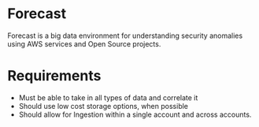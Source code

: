 Forecast
========

Forecast is a big data environment for understanding security anomalies using AWS services and Open Source projects.

# Requirements
* Must be able to take in all types of data and correlate it
* Should use low cost storage options, when possible
* Should allow for Ingestion within a single account and across accounts.


